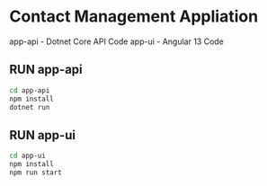 # Contact Management Appliation

app-api - Dotnet Core API Code
app-ui - Angular 13 Code

## RUN app-api

```bash
cd app-api
npm install
dotnet run
```

## RUN app-ui

```bash
cd app-ui
npm install
npm run start
```

